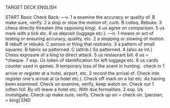 TARGET DECK
ENGLISH

START
Basic
Check
Back: —v. 1 a examine the accuracy or quality of. B make sure, verify. 2 a stop or slow the motion of; curb. B colloq. Rebuke. 3 chess directly threaten (the opposing king). 4 us agree on comparison. 5 us mark with a tick etc. 6 us deposit (luggage etc.). —n. 1 means or act of testing or ensuring accuracy, quality, etc. 2 a stopping or slowing of motion. B rebuff or rebuke. C person or thing that restrains. 3 a pattern of small squares. B fabric so patterned. C (attrib.) So patterned. 4 (also as int.) Chess exposure of a king to direct attack. 5 us restaurant bill. 6 us = *cheque. 7 esp. Us token of identification for left luggage etc. 8 us cards counter used in games. 9 temporary loss of the scent in hunting.  check in 1 arrive or register at a hotel, airport, etc. 2 record the arrival of. Check into register one's arrival at (a hotel etc.). Check off mark on a list etc. As having been examined. Check on examine, verify, keep watch on. Check out 1 (often foll. By of) leave a hotel etc. With due formalities. 2 esp. Us investigate. Check up make sure, verify. Check up on = check on. [persian, = king]
END
